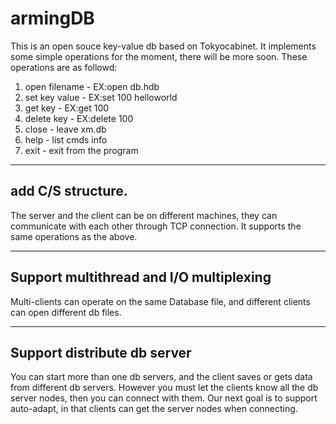 armingDB
========

This is an open souce key-value db based on Tokyocabinet. It implements some simple operations for the moment,
there will be more soon.
These operations are as followd:

1. open filename - EX:open db.hdb
2. set key value - EX:set 100 helloworld
3. get key - EX:get 100
4. delete key - EX:delete 100
5. close - leave xm.db
6. help - list cmds info 
7. exit - exit from the program

----------------------------------------------------------------
## add C/S structure.
The server and the client can be on different machines, they can communicate with each other through TCP connection.
It supports the same operations as the above.

***************************************

## Support multithread and I/O multiplexing
Multi-clients can operate on the same Database file, and different clients can open different db files.

**************************************
## Support distribute db server
You can start more than one db servers, and the client saves or gets data from different db servers.
However you must let the clients know all the db server nodes, then you can connect with them.
Our next goal is to support auto-adapt, in that clients can get the server nodes when connecting.
